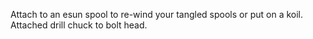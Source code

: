Attach to an esun spool to re-wind your tangled spools or put on a koil. Attached drill chuck to bolt head. 